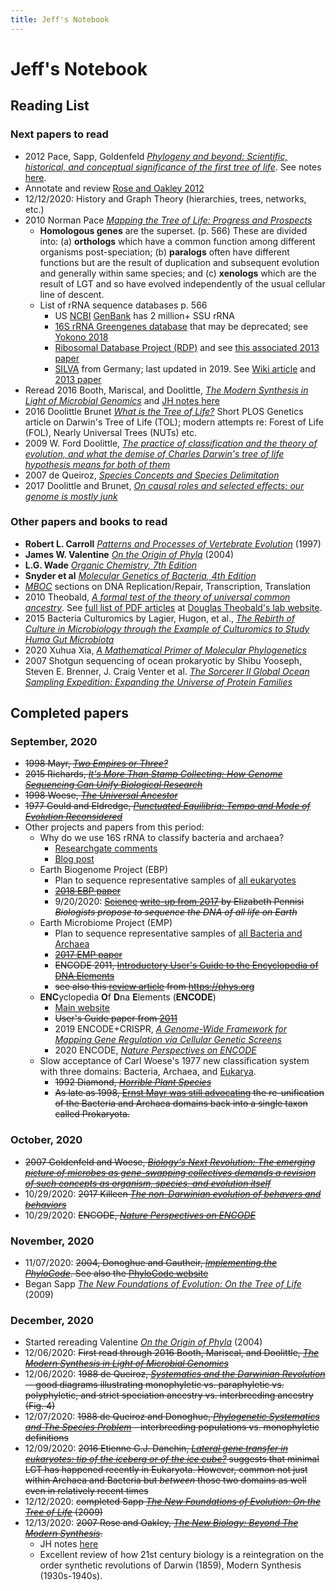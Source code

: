 ```yaml
---
title: Jeff's Notebook
---
```

# Jeff's Notebook

## Reading List

### Next papers to read
* 2012 Pace, Sapp, Goldenfeld [*Phylogeny and beyond: Scientific, historical, and conceptual significance of the first tree of life*](https://www.pnas.org/content/109/4/1011). See notes [here](/pace-sapp-2012/).
* Annotate and review [Rose and Oakley 2012](/rose-oakley-2007/)
* 12/12/2020: History and Graph Theory (hierarchies, trees, networks, etc.)
* 2010 Norman Pace [*Mapping the Tree of Life: Progress and Prospects*](https://www.ncbi.nlm.nih.gov/pmc/articles/PMC2786576/)
	* **Homologous genes** are the superset. (p. 566) These are divided into: (a)  **orthologs** which have a common function among different organisms post-speciation;  (b) **paralogs** often have different functions but are the result of duplication and subsequent evolution and generally within same species; and (c) **xenologs** which are the result of LGT and so have evolved independently of the usual cellular line of descent.
	* List of rRNA sequence databases p. 566
		* US [NCBI](https://www.ncbi.nlm.nih.gov/home/about/) [GenBank](https://www.ncbi.nlm.nih.gov/genbank/) has 2 million+ SSU rRNA
		* [16S rRNA Greengenes database](https://greengenes.secondgenome.com) that may be deprecated; see [Yokono 2018](https://pubmed.ncbi.nlm.nih.gov/29717164/)
		* [Ribosomal Database Project (RDP)](http://rdp.cme.msu.edu) and see [this associated 2013 paper](https://www.ncbi.nlm.nih.gov/pmc/articles/PMC3965039/)
		* [SILVA](https://www.arb-silva.de/documentation/) from Germany; last updated in 2019. See [Wiki article](https://en.wikipedia.org/wiki/SILVA_ribosomal_RNA_database) and [2013 paper](https://www.ncbi.nlm.nih.gov/pmc/articles/PMC3531112/) 
* Reread 2016 Booth, Mariscal, and Doolittle, [*The Modern Synthesis in Light of Microbial Genomics*](https://pubmed.ncbi.nlm.nih.gov/27482743/) and [JH notes here](/booth-mariscal-2016/)
* 2016 Doolittle Brunet [*What is the Tree of Life?*](https://journals.plos.org/plosgenetics/article?id=10.1371/journal.pgen.1005912) Short PLOS Genetics article on Darwin's Tree of Life (TOL); modern attempts re: Forest of Life (FOL), Nearly Universal Trees (NUTs) etc.
* 2009 W. Ford Doolittle, [*The practice of classification and the theory of evolution, and what the demise of Charles Darwin's tree of life hypothesis means for both of them*](https://royalsocietypublishing.org/doi/abs/10.1098/rstb.2009.0032)
* 2007 de Queiroz, [*Species Concepts and Species Delimitation*](https://repository.si.edu/handle/10088/7670)
* 2017 Doolittle and Brunet, [*On causal roles and selected effects: our genome is mostly junk*](https://bmcbiol.biomedcentral.com/articles/10.1186/s12915-017-0460-9)


### Other papers and books to read
* **Robert L. Carroll** [*Patterns and Processes of Vertebrate Evolution*](/carroll-1997) (1997)
* **James W. Valentine** [*On the Origin of Phyla*](https://press.uchicago.edu/ucp/books/book/chicago/O/bo3616676.html) (2004)
* **L.G. Wade** [*Organic Chemistry, 7th Edition*](/organic-chemistry/)
* **Snyder et al** [*Molecular Genetics of Bacteria, 4th Edition*](/snyder-4e/)
* [*MBOC*](/alberts-5e/) sections on DNA Replication/Repair, Transcription, Translation 
* 2010 Theobald, [*A formal test of the theory of universal common ancestry*](https://www.nature.com/articles/nature09014). See [full list of PDF articles](https://theobald.brandeis.edu/publications.php) at [Douglas Theobald's lab website](https://theobald.brandeis.edu).
* 2015 Bacteria Culturomics by Lagier, Hugon, et al., [*The Rebirth of Culture in Microbiology through the Example of Culturomics to Study Huma Gut Microbiota*](https://www.ncbi.nlm.nih.gov/pmc/articles/PMC4284300/)
* 2020 Xuhua Xia, [*A Mathematical Primer of Molecular Phylogenetics*](https://www.amazon.com/Mathematical-Primer-Molecular-Phylogenetics/dp/1771887559)
* 2007 Shotgun sequencing of ocean prokaryotic by Shibu Yooseph, Steven E. Brenner, J. Craig Venter et al.  [*The Sorcerer II Global Ocean Sampling
Expedition: Expanding the Universe
of Protein Families*](http://compbio.berkeley.edu/people/brenner/pubs/yooseph-2007-plosbiol-gos.pdf)



## Completed papers
### September, 2020
* <del>1998 Mayr, [*Two Empires or Three?*](https://www.pnas.org/content/95/17/9720)</del>
* <del> 2015 Richards, [*It's More Than Stamp Collecting: How Genome Sequencing Can Unify Biological Research*](https://www.ncbi.nlm.nih.gov/pmc/articles/PMC4490122/)</del>
* <del>1998 Woese, [*The Universal Ancestor*](https://www.pnas.org/content/95/12/6854)</del>
* <del>1977 Gould and Eldredge, [*Punctuated Equilibria: Tempo and Mode of Evolution Reconsidered*](https://websites.pmc.ucsc.edu/~pkoch/EART_206/09-0120/Supplemental/Gould%20&%20Eldredge%2077%20Paleobio.pdf)</del>
* Other projects and papers from this period:
	* Why do we use 16S rRNA to classify bacteria and archaea?
		* [Researchgate comments](https://www.researchgate.net/post/Why_do_we_choose_16S_rRNA_instead_of_others_to_identify_microorganisms)
		* [Blog post](https://www.cd-genomics.com/blog/16s-rrna-one-of-the-most-important-rrnas/)
	* Earth Biogenome Project (EBP)
		* Plan to sequence representative samples of [all eukaryotes](https://www.earthbiogenome.org)
		* <del>[2018 EBP paper](https://www.pnas.org/content/115/17/4325)</del>
		* 9/20/2020: <del><a href="https://en.wikipedia.org/wiki/Science_(journal)">Science</a> [write-up from 2017](https://www.sciencemag.org/news/2017/02/biologists-propose-sequence-dna-all-life-earth) by Elizabeth Pennisi *Biologists propose to sequence the DNA of all life on Earth*</del>
	* Earth Microbiome Project (EMP)
		* Plan to sequence representative samples of [all Bacteria and Archaea](https://press.igsb.anl.gov/earthmicrobiome/)
		* <del>[2017 EMP paper](https://www.nature.com/articles/nature24621)</del>
		* <del>ENCODE 2011, [Introductory User's Guide to the Encyclopedia of DNA Elements](https://journals.plos.org/plosbiology/article?id=10.1371/journal.pbio.1001046)</del>
		* <del>see also this [review article](https://phys.org/news/2017-11-earth-microbiome.html) from https://phys.org</del>
	* **ENC**yclopedia **O**f **D**na **E**lements (**ENCODE**)
		* [Main website](https://www.encodeproject.org)
		* <del>User's Guide paper from [2011](https://journals.plos.org/plosbiology/article?id=10.1371/journal.pbio.1001046)</del>
		* 2019 ENCODE+CRISPR, [*A Genome-Wide Framework for Mapping Gene Regulation via Cellular Genetic Screens*](https://pubmed.ncbi.nlm.nih.gov/30612741/) 
		* 2020 ENCODE, [*Nature Perspectives on ENCODE*](https://www.nature.com/articles/s41586-020-2449-8)
	* Slow acceptance of Carl Woese's 1977 new classification system with three domains: Bacteria, Archaea, and <a href="https://en.wikipedia.org/wiki/Kingdom_(biology)#Eukaryotic_supergroups">Eukarya</a>.
		* <del>1992 Diamond, [*Horrible Plant Species*](https://www.nature.com/articles/360627a0.pdf?origin=ppub)</del>
		* <del>As late as 1998, [Ernst Mayr was still advocating](https://www.pnas.org/content/95/17/9720) the re-unification of the Bacteria and Archaea domains back into a single taxon called Prokaryota.</del>



### October, 2020
* <del>2007 Goldenfeld and Woese, [*Biology's Next Revolution: The emerging picture of microbes as gene-swapping collectives demands a revision of such concepts as organism, species, and evolution itself*](https://www.nature.com/articles/445369a)</del>
* 10/29/2020: <del>2017 Killeen [*The non-Darwinian evolution of behavers and behaviors*](https://www.researchgate.net/publication/322143232_The_non-Darwinian_evolution_of_behavers_and_behaviors)</del>
* 10/29/2020: <del>ENCODE, [*Nature Perspectives on ENCODE*](https://www.nature.com/articles/s41586-020-2449-8)</del>

### November, 2020
* 11/07/2020: <del>2004, Donoghue and Gautheir, [*Implementing the PhyloCode*](https://donoghuelab.yale.edu/sites/default/files/141_mjd_tree04.pdf). See also the [PhyloCode website](http://phylonames.org/code/preface/#properties)</del>
* Began Sapp [*The New Foundations of Evolution: On the Tree of Life*](/sapp-2009/) (2009)

### December, 2020
* Started rereading Valentine [*On the Origin of Phyla*](https://press.uchicago.edu/ucp/books/book/chicago/O/bo3616676.html) (2004)
* 12/06/2020: <del> First read through 2016 Booth, Mariscal, and Doolittle, [*The Modern Synthesis in Light of Microbial Genomics*](https://pubmed.ncbi.nlm.nih.gov/27482743/) </del>
* 12/06/2020: <del>1988 de Queiroz, [*Systematics and the Darwinian Revolution*](https://repository.si.edu/handle/10088/4662) -- good diagrams illustrating monophyletic vs. paraphyletic vs. polyphyletic, and strict speciation ancestry vs. interbreeding ancestry (Fig. 4) </del>
* 12/07/2020: <del> 1988 de Queiroz and Donoghue, [*Phylogenetic Systematics and The Species Problem*](https://repository.si.edu/handle/10088/4670) - interbreeding populations vs. monophyletic definitions </del>
* 12/09/2020: <del>2016 Etienne G.J. Danchin, [*Lateral gene transfer in eukaryotes: tip of the iceberg or of the ice cube?*](https://bmcbiol.biomedcentral.com/articles/10.1186/s12915-016-0330-x) suggests that minimal LGT has happened recently in Eukaryota. However, common not just within Archaea and Bacteria but *between* those two domains as well even in relatively recent times</del>
* 12/12/2020: <del>completed Sapp [*The New Foundations of Evolution: On the Tree of Life*](/sapp-2009/) (2009)</del>
* 12/13/2020: <del>2007 Rose and Oakley, [*The New Biology: Beyond The Modern Synthesis*](https://pubmed.ncbi.nlm.nih.gov/18036242/). </del>
	* JH notes [here](/rose-oakley-2007/)
	* Excellent review of how 21st century biology is a reintegration on the order synthetic revolutions of Darwin (1859), Modern Synthesis (1930s-1940s). 
